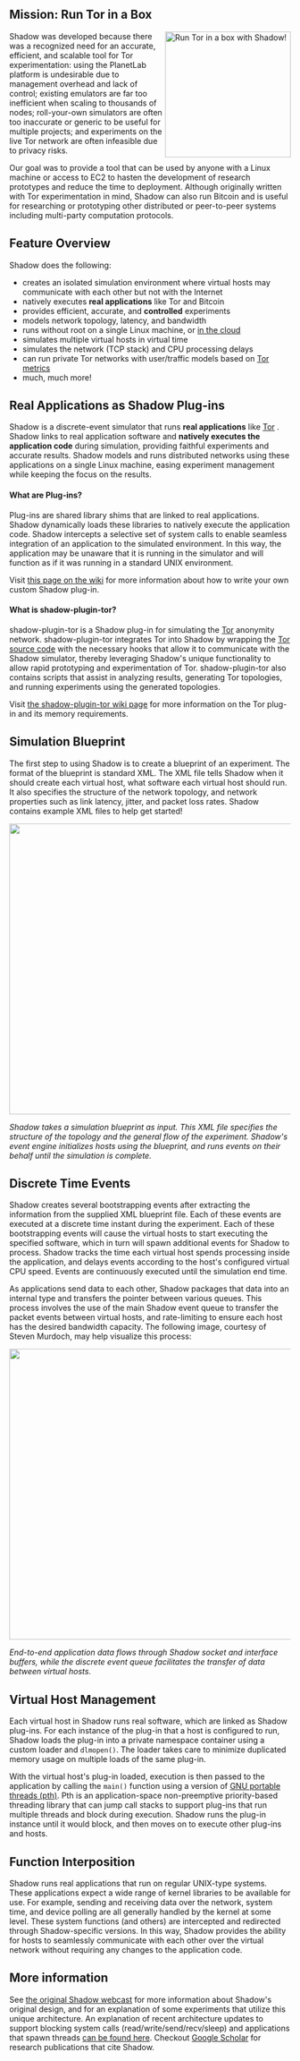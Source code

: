 ## Mission: Run Tor in a Box

<!--[[https://raw.githubusercontent.com/wiki/shadow/shadow/assets/torinabox.png|align=right|width=175px]]-->
<!--[Run Tor in a box with Shadow!][image-torinabox]-->
<!--[image-torinabox]: https://raw.githubusercontent.com/wiki/shadow/shadow/assets/torinabox.png-->

<a href="https://raw.githubusercontent.com/wiki/shadow/shadow/assets/torinabox.png"><img align="right" width="225" alt="Run Tor in a box with Shadow!" src="https://raw.githubusercontent.com/wiki/shadow/shadow/assets/torinabox.png"></a>

Shadow was developed because there was a recognized need for an accurate, efficient, and scalable tool for Tor experimentation: using the PlanetLab platform is undesirable due to management overhead and lack of control; existing emulators are far too inefficient when scaling to thousands of nodes; roll-your-own simulators are often too inaccurate or generic to be useful for multiple projects; and experiments on the live Tor network are often infeasible due to privacy risks.

Our goal was to provide a tool that can be used by anyone with a Linux machine or access to EC2 to hasten the development of research prototypes and reduce the time to deployment. Although originally written with Tor experimentation in mind, Shadow can also run Bitcoin and is useful for researching or prototyping other distributed or peer-to-peer systems including multi-party computation protocols.

## Feature Overview

Shadow does the following:

 + creates an isolated simulation environment where virtual hosts may communicate with each other but not with the Internet
 + natively executes **real applications** like Tor and Bitcoin 
 + provides efficient, accurate, and **controlled** experiments
 + models network topology, latency, and bandwidth
 + runs without root on a single Linux machine, or [in the cloud][wiki-ec2]
 + simulates multiple virtual hosts in virtual time
 + simulates the network (TCP stack) and CPU processing delays
 + can run private Tor networks with user/traffic models based on [Tor metrics][tormetrics] 
 + much, much more!

## Real Applications as Shadow Plug-ins

Shadow is a discrete-event simulator that runs **real applications** like [Tor][tor] . Shadow links to real application software and **natively executes the application code** during simulation, providing faithful experiments and accurate results. Shadow models and runs distributed networks using these applications on a single Linux machine, easing experiment management while keeping the focus on the results.

#### What are Plug-ins?

Plug-ins are shared library shims that are linked to real applications. Shadow dynamically loads these libraries to natively execute the application code. Shadow intercepts a selective set of system calls to enable seamless integration of an application to the simulated environment. In this way, the application may be unaware that it is running in the simulator and will function as if it was running in a standard UNIX environment.

Visit [this page on the wiki][wiki-custom-plugin] for more information about how to write your own custom Shadow plug-in.

#### What is shadow-plugin-tor?

shadow-plugin-tor is a Shadow plug-in for simulating the [Tor][tor] anonymity network. shadow-plugin-tor integrates Tor into Shadow by wrapping the [Tor source code][torsource] with the necessary hooks that allow it to communicate with the Shadow simulator, thereby leveraging Shadow's unique functionality to allow rapid prototyping and experimentation of Tor. shadow-plugin-tor also contains scripts that assist in analyzing results, generating Tor topologies, and running experiments using the generated topologies.

Visit [the shadow-plugin-tor wiki page][wiki-scallion] for more information on the Tor plug-in and its memory requirements.

## Simulation Blueprint

The first step to using Shadow is to create a blueprint of an experiment. The format of the blueprint is standard XML. The XML file tells Shadow when it should create each virtual host, what software each virtual host should run. It also specifies the structure of the network topology, and network properties such as link latency, jitter, and packet loss rates. Shadow contains example XML files to help get started!

<a href="https://raw.githubusercontent.com/wiki/shadow/shadow/assets/design1.png"><img title="design1" src="https://raw.githubusercontent.com/wiki/shadow/shadow/assets/design1.png" alt="" width="520" /></a>

_Shadow takes a simulation blueprint as input. This XML file specifies the structure of the topology and the general flow of the experiment. Shadow's event engine initializes hosts using the blueprint, and runs events on their behalf until the simulation is complete._

## Discrete Time Events

Shadow creates several bootstrapping events after extracting the information from the supplied XML blueprint file. Each of these events are executed at a discrete time instant during the experiment. Each of these bootstrapping events will cause the virtual hosts to start executing the specified software, which in turn will spawn additional events for Shadow to process. Shadow tracks the time each virtual host spends processing inside the application, and delays events according to the host's configured virtual CPU speed. Events are continuously executed until the simulation end time.

As applications send data to each other, Shadow packages that data into an internal type and transfers the pointer between various queues. This process involves the use of the main Shadow event queue to transfer the packet events between virtual hosts, and rate-limiting to ensure each host has the desired bandwidth capacity. The following image, courtesy of Steven Murdoch, may help visualize this process:

<a href="https://raw.githubusercontent.com/wiki/shadow/shadow/assets/shadow_packet_flow.pdf"><img title="shadow_packet_flow" src="https://raw.githubusercontent.com/wiki/shadow/shadow/assets/shadow_packet_flow.png" alt="" width="520" /></a>

_End-to-end application data flows through Shadow socket and interface buffers, while the discrete event queue facilitates the transfer of data between virtual hosts._

## Virtual Host Management

Each virtual host in Shadow runs real software, which are linked as Shadow plug-ins. For each instance of the plug-in that a host is configured to run, Shadow loads the plug-in into a private namespace container using a custom loader and `dlmopen()`. The loader takes care to minimize duplicated memory usage on multiple loads of the same plug-in.

With the virtual host's plug-in loaded, execution is then passed to the application by calling the `main()` function using a version of [GNU portable threads (pth)][gnu-pth]. Pth is an application-space non-preemptive priority-based threading library that can jump call stacks to support plug-ins that run multiple threads and block during execution. Shadow runs the plug-in instance until it would block, and then moves on to execute other plug-ins and hosts.

## Function Interposition

Shadow runs real applications that run on regular UNIX-type systems. These applications expect a wide range of kernel libraries to be available for use. For example, sending and receiving data over the network, system time, and device polling are all generally handled by the kernel at some level. These system functions (and others) are intercepted and redirected through Shadow-specific versions. In this way, Shadow provides the ability for hosts to seamlessly communicate with each other over the virtual network without requiring any changes to the application code.

## More information

See [the original Shadow webcast][youtube-shadow-design] for more information about Shadow's original design, and for an explanation of some experiments that utilize this unique architecture. An explanation of recent architecture updates to support blocking system calls (read/write/send/recv/sleep) and applications that spawn threads [can be found here][cset-rpth-slides]. Checkout [Google Scholar](https://scholar.google.com/scholar?oi=bibs&hl=en&cites=12341442653770148265) for research publications that cite Shadow.

<!--<iframe width="420" height="315" src="http://www.youtube-nocookie.com/embed/Tb7m8OdpD8A" frameborder="0" allowfullscreen></iframe>-->

[tor]: https://www.torproject.org/
[tormetrics]: https://metrics.torproject.org/
[torsource]: https://gitweb.torproject.org/tor.git
[wiki-ec2]: https://github.com/shadow/shadow/wiki/1-Installation-and-Setup#shadow-with-cloud-computing
[wiki-scallion]: https://github.com/shadow/shadow-plugin-tor/wiki
[wiki-custom-plugin]: https://github.com/shadow/shadow/wiki/2-Simulation-Execution-and-Analysis#shadow-plug-ins
[youtube-shadow-design]: http://youtu.be/Tb7m8OdpD8A
[cset-rpth-slides]: http://www.robgjansen.com/talks/shadowbitcoin-cset-20150810.pdf
[gnu-pth]: https://www.gnu.org/software/pth/
